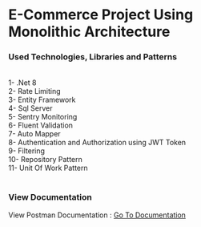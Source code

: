 # E-Commerce Project Using Monolithic Architecture

### Used Technologies, Libraries and Patterns 

<br>
1- .Net 8<br>
2- Rate Limiting<br>
3- Entity Framework<br>
4- Sql Server<br>
5- Sentry Monitoring<br>
6- Fluent Validation<br>
7- Auto Mapper<br>
8- Authentication and Authorization using JWT Token<br>
9- Filtering<br>
10- Repository Pattern<br>
11- Unit Of Work Pattern<br><br>

### View Documentation
View Postman Documentation : [Go To Documentation](https://documenter.getpostman.com/view/24972486/2sA2xcausM#46a12442-9f10-472a-9f8c-379939737ba1
)
